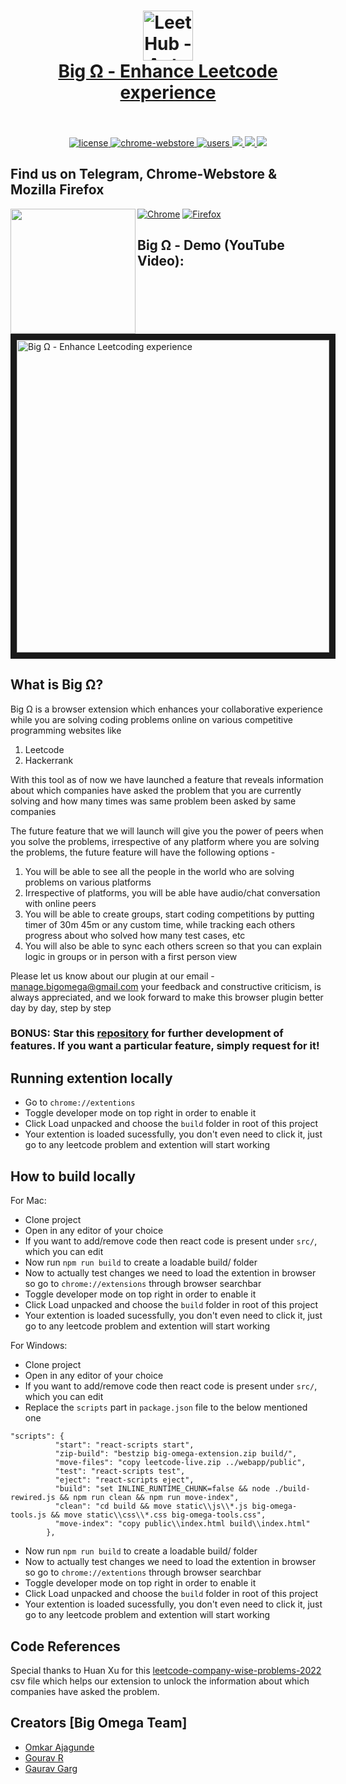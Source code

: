<h1 align="center">
  <a href="https://standardjs.com"><img src="https://github.com/codedecks-in/Big-Omega-Extension/blob/main/public/logo128.png" alt="LeetHub - Automatically sync your code to GitHub." width="80"></a>
  <br>
  <a href="https://chrome.google.com/webstore/detail/big-%CF%89-enhance-leetcoding/hfjfkofmpdgbfpkgnknikojbpljnkfkf">Big Ω - Enhance Leetcode experience
  <br>
  <br>
</h1>

<p align="center">
  <a href="./LICENSE">
    <img src="https://img.shields.io/badge/license-MIT-blue.svg" alt="license"/>
  </a>
  <a href="https://chrome.google.com/webstore/detail/big-%CF%89-enhance-leetcoding/hfjfkofmpdgbfpkgnknikojbpljnkfkf">
    <img src="https://img.shields.io/chrome-web-store/v/hfjfkofmpdgbfpkgnknikojbpljnkfkf.svg" alt="chrome-webstore"/>
  </a>
  <a href="https://chrome.google.com/webstore/detail/big-%CF%89-enhance-leetcoding/hfjfkofmpdgbfpkgnknikojbpljnkfkf">
    <img src="https://img.shields.io/chrome-web-store/d/hfjfkofmpdgbfpkgnknikojbpljnkfkf.svg" alt="users">
  </a>
  <a href="https://github.com/codedecks-in/Big-Omega-Extension/graphs/contributors" alt="Contributors">
    <img src="https://img.shields.io/github/contributors/codedecks-in/Big-Omega-Extension" />
  </a>
  <a href="https://github.com/codedecks-in/Big-Omega-Extension/issues" alt="Contributors">
    <img src="https://img.shields.io/badge/contributions-welcome-brightgreen.svg?style=flat" />
  </a>
  <a href="https://code.publiclab.org#r=all" alt="Contributors">
    <img src="http://img.shields.io/badge/first--timers--only-friendly-blue.svg?style=flat-square" />
  </a>
</p>

<h2>Find us on Telegram, Chrome-Webstore & Mozilla Firefox</h2>

<a href="https://t.me/codecks"><img align="left" height=200 src="https://media.giphy.com/media/wlR4kWTnwEyY8RwHKM/giphy.gif"></a>
[![Chrome](https://user-images.githubusercontent.com/53124886/111952712-34f12300-8aee-11eb-9fdd-ad579a1eb235.png)](https://chrome.google.com/webstore/detail/big-%CF%89-enhance-leetcoding/hfjfkofmpdgbfpkgnknikojbpljnkfkf) [![Firefox](https://user-images.githubusercontent.com/53124886/126341427-4a4e57aa-767a-467e-83d2-b31fa3564441.png)](https://addons.mozilla.org/en-US/firefox/addon/big-omega-extension/)

## Big Ω - Demo (YouTube Video):
<a href="http://www.youtube.com/watch?feature=player_embedded&v=IhRoe7p1V-I
" target="_blank"><img src="https://github.com/codedecks-in/Big-Omega-Extension/blob/main/public/big-omega.png" 
alt="Big Ω - Enhance Leetcoding experience" height="500" border="10" /></a>

## What is Big Ω?
Big Ω is a browser extension which enhances your collaborative experience while you are solving coding problems online on various competitive programming websites like 

1. Leetcode
2. Hackerrank

With this tool as of now we have launched a feature that reveals information about which companies have asked the problem that you are currently solving and how many times was same problem been asked by same companies

The future feature that we will launch will give you the power of peers when you solve the problems, irrespective of any platform where you are solving the problems, the future feature will have the following options - 

1. You will be able to see all the people in the world who are solving problems on various platforms
2. Irrespective of platforms, you will be able have audio/chat conversation with online peers
3. You will be able to create groups, start coding competitions by putting timer of 30m 45m or any custom time, while tracking each others progress about who solved how many test cases, etc
4. You will also be able to sync each others screen so that you can explain logic in groups or in person with a first person view

Please let us know about our plugin at our email - manage.bigomega@gmail.com
your feedback and constructive criticism, is always appreciated, and we look forward to make this browser plugin better day by day, step by step
  
### BONUS: Star this [repository](https://github.com/codedecks-in/Big-Omega-Extension/) for further development of features. If you want a particular feature, simply request for it!

## Running extention locally
- Go to `chrome://extentions`
- Toggle developer mode on top right in order to enable it
- Click Load unpacked and choose the `build` folder in root of this project
- Your extention is loaded sucessfully, you don't even need to click it, just go to any leetcode problem and extention will start working

## How to build locally
  For Mac:
- Clone project
- Open in any editor of your choice
- If you want to add/remove code then react code is present under `src/`, which you can edit
- Now run `npm run build` to create a loadable build/ folder
- Now to actually test changes we need to load the extention in browser so go to `chrome://extensions` through browser searchbar
- Toggle developer mode on top right in order to enable it
- Click Load unpacked and choose the `build` folder in root of this project
- Your extention is loaded sucessfully, you don't even need to click it, just go to any leetcode problem and extention will start working
  
For Windows: 
- Clone project
- Open in any editor of your choice
- If you want to add/remove code then react code is present under `src/`, which you can edit
- Replace the `scripts` part in `package.json` file to the below mentioned one
```
"scripts": {
          "start": "react-scripts start",
          "zip-build": "bestzip big-omega-extension.zip build/",
          "move-files": "copy leetcode-live.zip ../webapp/public",
          "test": "react-scripts test",
          "eject": "react-scripts eject",
          "build": "set INLINE_RUNTIME_CHUNK=false && node ./build-rewired.js && npm run clean && npm run move-index",
          "clean": "cd build && move static\\js\\*.js big-omega-tools.js && move static\\css\\*.css big-omega-tools.css",
          "move-index": "copy public\\index.html build\\index.html"
        },
```
- Now run `npm run build` to create a loadable build/ folder
- Now to actually test changes we need to load the extention in browser so go to `chrome://extentions` through browser searchbar
- Toggle developer mode on top right in order to enable it
- Click Load unpacked and choose the `build` folder in root of this project
- Your extention is loaded sucessfully, you don't even need to click it, just go to any leetcode problem and extention will start working

## Code References
Special thanks to Huan Xu for this [leetcode-company-wise-problems-2022](https://github.com/hxu296/leetcode-company-wise-problems-2022/blob/main/data/leetcode_problems_and_companies.csv) csv file which helps our extension to unlock the information about which companies have asked the problem.

## Creators [Big Omega Team]
- [Omkar Ajagunde](https://www.linkedin.com/in/omkarajagunde/)
- [Gourav R](https://www.linkedin.com/in/grusiya/)
- [Gaurav Garg](https://www.linkedin.com/in/gaurav-garg-339518141/)
